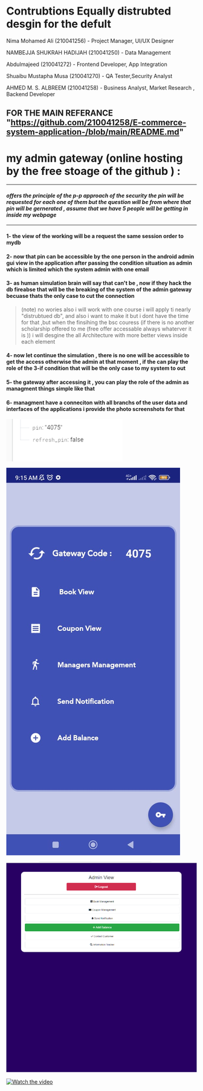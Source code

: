 # Contrubtions Equally distrubted desgin for the defult 

 Nima Mohamed Ali (210041256) - Project Manager, UI/UX Designer 

NAMBEJJA SHUKRAH HADIJAH (210041250) - Data Management

Abdulmajeed (210041272) - Frontend Developer, App Integration

Shuaibu Mustapha Musa (210041270) - QA Tester,Security Analyst

AHMED M. S. ALBREEM (210041258) - Business Analyst, Market Research , Backend Developer

FOR THE MAIN REFERANCE  "https://github.com/210041258/E-commerce-system-application-/blob/main/README.md"
----------


# my admin gateway (online hosting by the free stoage of the github ) : 

----------


####  ***offers the principle of the p-p approach of the security the pin will be requested for each one of them but the question will be from where that pin will be gernerated , assume that we have 5 people will be getting in inside my webpage*** 


----------


#### 1- the view of the working will be a request the same session order to mydb 

#### 2- now that pin can be accessible by the one person in the android admin gui view in the application after passing the condition situation as admin which is limited which the system admin with one email 

#### 3- as human simulation brain will say that can't be , now if they hack the db fireabse that will be the breaking of the system of the admin gateway becuase thats the only case to cut the connection

> (note) no wories also i will work with one course i will apply ti nearly "distrubtued db", and also i want to make it but i dont have the time for that ,but when the finsihing the bsc couress (if there is no another scholarship offered to me (free offer accessable always whaterver it is )) i will desgine the all Architecture with more better views inside each element 


#### 4- now let continue the simulation , there is no one will be accessible to get the access otherwise the admin at that moment , if the can play the role of the 3-if condition that will be the only case to my system to out

#### 5- the gateway after accessing it , you can play the role of the admin as managment things simple like that 

#### 6- managment have a conneciton with all branchs of the user data and interfaces of the applications i provide the photo screenshots for that 

![db information](https://github.com/210041258/E-commerce-system-application-/blob/main/admin%20gateway/Screenshots/db.png)

![mobile admin pin](https://github.com/210041258/E-commerce-system-application-/blob/main/admin%20gateway/Screenshots/mobile_that_time.jpeg)

![website admins](https://github.com/210041258/E-commerce-system-application-/blob/main/admin%20gateway/Screenshots/Screenshot%202024-11-15%20022438.png)


[![Watch the video](https://img.youtube.com/vi/MSdKpZuxwxw/0.jpg)](https://www.youtube.com/watch?v=MSdKpZuxwxw)
